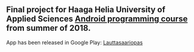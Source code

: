 ## Final project for Haaga Helia University of Applied Sciences [Android programming course](https://web.archive.org/web/20190724113032/https://www.haaga-helia.fi/fi/opinto-opas/opintojaksokuvaukset/ICT8TN011) from summer of 2018.


App has been released in Google Play: [Lauttasaariopas](https://play.google.com/store/apps/details?id=fi.laruopas)